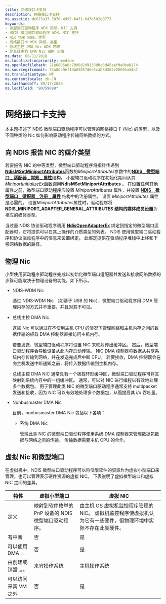```yaml
---
title: 网络接口卡支持
description: 网络接口卡支持
ms.assetid: de673a37-3870-4995-b4f1-647b502e0773
keywords:
- 微型端口驱动程序 WDK 网络，NIC 支持
- NDIS 微型端口驱动程序 WDK、NIC 支持
- Nic WDK 网络，类型
- 网络接口卡 WDK 网络，类型
- 总线主控 DMA Nic WDK 网络
- 非总线主机 DMA Nic WDK 网络
ms.date: 06/11/2018
ms.localizationpriority: medium
ms.openlocfilehash: 21e6865a0c7996d2d9133d0c6d45aafde0bab17b
ms.sourcegitcommit: 74a8dc9ef1da03857dec5cab8d304e2869ba54a7
ms.translationtype: MT
ms.contentlocale: zh-CN
ms.lasthandoff: 09/17/2020
ms.locfileid: "90759898"
---
```

# <a name="network-interface-card-support"></a>网络接口卡支持

本主题描述了 NDIS 微型端口驱动程序可以管理的网络接口卡 (Nic) 的类型，以及不同种类的 Nic 如何影响驱动程序传输网络数据的方式。

## <a name="reporting-a-nics-medium-type-to-ndis"></a>向 NDIS 报告 NIC 的媒介类型

若要报告 NIC 的中等类型，微型端口驱动程序将指针传递到[**NdisMSetMiniportAttributes**](/windows-hardware/drivers/ddi/ndis/nf-ndis-ndismsetminiportattributes)函数的*MiniportAttributes*参数中的[**NDIS \_ 微型端口 \_ 适配器 \_ 常规 \_ 属性**](/windows-hardware/drivers/ddi/ndis/ns-ndis-_ndis_miniport_adapter_general_attributes)结构。 小型端口驱动程序在初始化期间从其[*MiniportInitializeEx*](/windows-hardware/drivers/ddi/ndis/nc-ndis-miniport_initialize)函数调用**NdisMSetMiniportAttributes** 。 在设置任何其他属性之前，微型端口驱动程序应设置 *MiniportAttributes* 属性，并设置 [**NDIS \_ 微型端口 \_ 适配器 \_ 注册 \_ 属性**](/windows-hardware/drivers/ddi/ndis/ns-ndis-_ndis_miniport_adapter_registration_attributes) 结构中的注册属性。 设置 *MiniportAttributes* 属性是必需的。 设置*MiniportAttributes*属性时，驱动程序将**NDIS_MINIPORT_ADAPTER_GENERAL_ATTRIBUTES** **结构的媒体成员设置**为相应的媒体类型。

当过量 NDIS 协议驱动程序调用 [**NdisOpenAdapterEx**](/windows-hardware/drivers/ddi/ndis/nf-ndis-ndisopenadapterex) 绑定到指定的微型端口适配器时，它将提供可以在其上操作的介质类型的列表。 NDIS 使用微型端口驱动程序和协议驱动程序中的信息来设置绑定。 此绑定提供在驱动程序堆栈中上移和下移网络数据的路径。

## <a name="physical-nics"></a>物理 Nic

小型使用驱动程序驱动程序完成以初始化微型端口适配器并发送和接收网络数据的步骤可能取决于物理设备的功能，如下所示。

- NDIS-WDM Nic

    通过 NDIS-WDM Nic （如基于 USB 的 Nic），微型端口驱动程序用 DMA 管理内存的方式并不重要，并且对其不可见。

- 总线主控 DMA Nic

    这些 Nic 可以通过在不使用主机 CPU 的情况下管理网络和主机内存之间的数据传输的板载 DMA 控制器直接访问主机内存。

    若要发送，微型端口驱动程序将设置 NIC 来映射传出缓冲区。 然后，微型端口驱动程序会导致设备从此内存启动传输。 NIC DMA 控制器将数据从共享系统内存传输到网络，并在发送完成后中断 CPU。 若要接收，DMA 控制器会在向主机发送中断通知之前，将传入数据传输到主机内存。

    总线主控 DMA NIC 通常具有一个板载环形缓冲区，微型端口驱动程序可将其映射到系统内存中的一组缓冲区。 通常，可以对 NIC 进行编程以有效地处理多个数据包。 用于管理此类 NIC 的微型端口驱动程序通常支持 multipacket 发送和接收，因为 NIC 可以有效地处理多个数据包，从而提高其 i/o 吞吐量。

- Nonbusmaster DMA Nic

    目前，nonbusmaster DMA Nic 包括以下各项：

    -   系统 DMA Nic

        管理此类 NIC 的微型端口驱动程序使用系统 DMA 控制器来管理数据包数据与网络之间的传输。 传输数据需要主机 CPU 的合作。

## <a name="virtual-nics-and-miniports"></a>虚拟 Nic 和微型端口

在虚拟机中，NDIS 微型端口驱动程序可以将仅限软件的资源作为虚拟小型端口来管理，也可以管理表示硬件资源的虚拟 NIC。 下表说明了虚拟微型端口和虚拟 NIC 之间的差异。

|  特性 | 虚拟小型端口 | 虚拟 NIC |
| --- | --- | --- |
| 定义 | 映射到软件枚举的 PnP 设备的 NDIS 微型端口驱动程序。 | 由主机 OS 虚拟机监控程序管理的 NIC。 虚拟机监控程序使虚拟机认为它有一些硬件，但物理环境中实际不存在此类硬件。 |
| 有中断 | 否 | 是 |
| 可以使用 DMA | 否 | 是 |
| 由创建或销毁 .。。 | 来宾操作系统 | 主机操作系统 |
| 可以访问来宾 VM 之外 | 否 | 是 |